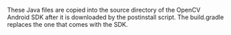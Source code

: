 These Java files are copied into the source directory of the OpenCV Android SDK after it is downloaded by the postinstall script. The build.gradle replaces the one that comes with the SDK.

